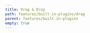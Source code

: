 ```yaml
---
title: Drag & Drop
path: features/built-in-plugins/drag
parent: features/built-in-plugins
empty: true
---
```

